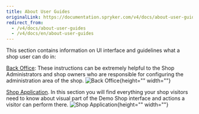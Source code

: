 ```yaml
---
title: About User Guides
originalLink: https://documentation.spryker.com/v4/docs/about-user-guides
redirect_from:
  - /v4/docs/about-user-guides
  - /v4/docs/en/about-user-guides
---
```


This section contains information on UI interface and guidelines what a shop user can do in:

[Back Office](/docs/scos/dev/user-guides/202001.0/back-office-user-guide/general-back-of): These instructions can be extremely helpful to the Shop Administrators and shop owners who are responsible for configuring the administration area of the shop.
![Back Office](https://spryker.s3.eu-central-1.amazonaws.com/docs/User+Guides/admin-interface.png){height="" width=""}

[Shop Application](/docs/scos/dev/user-guides/202001.0/shop-user-guide/about-shop-user). In this section you will find everything your shop visitors need to know about visual part of the Demo Shop interface and actions a visitor can perform there.
![Shop Application](https://spryker.s3.eu-central-1.amazonaws.com/docs/User+Guides/shop-application.png){height="" width=""}
